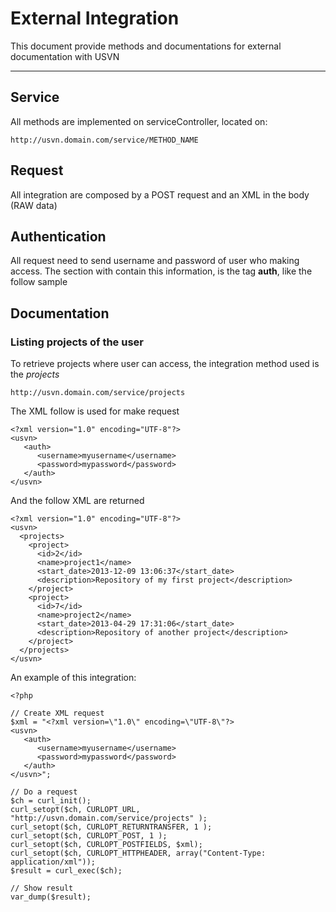 External Integration
=====================

This document provide methods and documentations for external documentation with USVN

----------

Service
---------

All methods are implemented on serviceController, located on:

```
http://usvn.domain.com/service/METHOD_NAME
``` 

Request
---------

All integration are composed by a POST request and an XML in the body (RAW data)

Authentication
--------- 

All request need to send username and password of user who making access. The section with contain this information, is the tag **auth**, like the follow sample

Documentation
--------- 

### Listing projects of the user

To retrieve projects where user can access, the integration method used is the _projects_

```
http://usvn.domain.com/service/projects
```

The XML follow is used for make request

```
<?xml version="1.0" encoding="UTF-8"?>
<usvn>
   <auth>
      <username>myusername</username>
      <password>mypassword</password>
   </auth>
</usvn>
```

And the follow XML are returned

```
<?xml version="1.0" encoding="UTF-8"?>
<usvn>
  <projects>
    <project>
      <id>2</id>
      <name>project1</name>
      <start_date>2013-12-09 13:06:37</start_date>
      <description>Repository of my first project</description>
    </project>
    <project>
      <id>7</id>
      <name>project2</name>
      <start_date>2013-04-29 17:31:06</start_date>
      <description>Repository of another project</description>
    </project>
  </projects>
</usvn>
```

An example of this integration:

```
<?php

// Create XML request
$xml = "<?xml version=\"1.0\" encoding=\"UTF-8\"?>
<usvn>
   <auth>
      <username>myusername</username>
      <password>mypassword</password>
   </auth>
</usvn>";

// Do a request
$ch = curl_init();
curl_setopt($ch, CURLOPT_URL, "http://usvn.domain.com/service/projects" );
curl_setopt($ch, CURLOPT_RETURNTRANSFER, 1 );
curl_setopt($ch, CURLOPT_POST, 1 );
curl_setopt($ch, CURLOPT_POSTFIELDS, $xml); 
curl_setopt($ch, CURLOPT_HTTPHEADER, array("Content-Type: application/xml")); 
$result = curl_exec($ch);

// Show result
var_dump($result);
```
